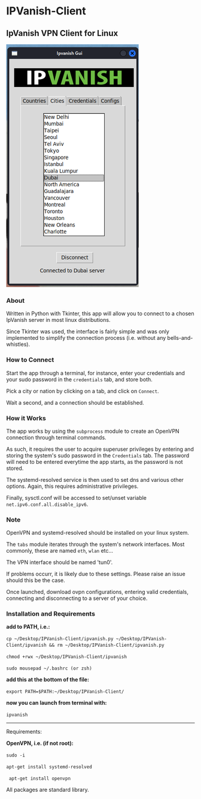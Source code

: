 # IPVanish-Client

## IpVanish VPN Client for Linux


![Alt text](assets/screenshot.png "Ipvanish GUI running on Kali")


### About

Written in Python with Tkinter, this app will allow you to connect to a chosen IpVanish server in most linux distributions. 


Since Tkinter was used, the interface is fairly simple and was only implemented to simplify the connection process (i.e. without any bells-and-whistles).

### How to Connect 

Start the app through a terminal, for instance, enter your credentials and your sudo password in the ```credentials``` tab, and store both.

Pick a city or nation by clicking on a tab, and click on ```Connect```. 

Wait a second, and a connection should be established.

### How it Works

The app works by using the ```subprocess``` module to create an OpenVPN connection through terminal commands. 

As such, it requires the user to acquire superuser privileges by entering and storing the system's sudo password in the ```Credentials``` tab. The password will need to be entered everytime the app starts, as the password is not stored.

The systemd-resolved service is then used to set dns and various other options. Again, this requires administrative privileges.

Finally, sysctl.conf will be accessed to set/unset variable ```net.ipv6.conf.all.disable_ipv6```.

### Note   

OpenVPN and systemd-resolved should be installed on your linux system.

The ```tabs``` module iterates through the system's network interfaces. Most commonly, these are named ```eth```, ```wlan``` etc...

The VPN interface should be named 'tun0'.

If problems occurr, it is likely due to these settings. Please raise an issue should this be the case.

Once launched, download ovpn configurations, entering valid credentials, connecting and disconnecting to a server of your choice.

### Installation and Requirements

**add to PATH, i.e.:**

```cp ~/Desktop/IPVanish-Client/ipvanish.py ~/Desktop/IPVanish-Client/ipvanish && rm ~/Desktop/IPVanish-Client/ipvanish.py```

```chmod +rwx ~/Desktop/IPVanish-Client/ipvanish```

```sudo mousepad ~/.bashrc (or zsh)```

**add this at the bottom of the file:**

```export PATH=$PATH:~/Desktop/IPVanish-Client/```

**now you can launch from terminal with:**

```ipvanish```

---------------------------------------------------------------------------------------------------

Requirements: 

**OpenVPN, i.e. (if not root):**

``` sudo -i ```

```apt-get install systemd-resolved```

``` apt-get install openvpn```

All packages are standard library.




